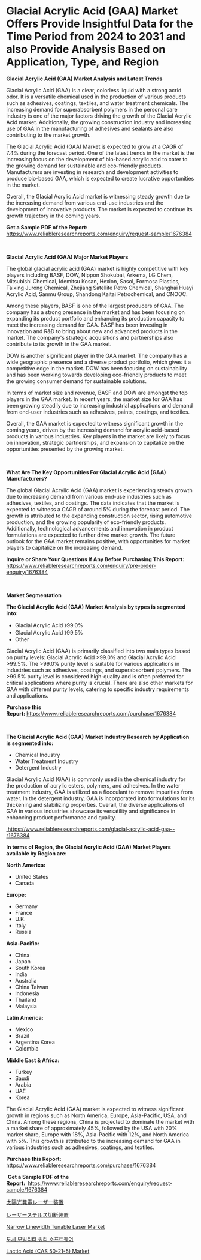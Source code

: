 <p><h1>Glacial Acrylic Acid (GAA) Market Offers Provide Insightful Data for the Time Period from 2024 to 2031 and also Provide Analysis Based on Application, Type, and Region</h1></p><p><strong>Glacial Acrylic Acid (GAA) Market Analysis and Latest Trends</strong></p>
<p><p>Glacial Acrylic Acid (GAA) is a clear, colorless liquid with a strong acrid odor. It is a versatile chemical used in the production of various products such as adhesives, coatings, textiles, and water treatment chemicals. The increasing demand for superabsorbent polymers in the personal care industry is one of the major factors driving the growth of the Glacial Acrylic Acid market. Additionally, the growing construction industry and increasing use of GAA in the manufacturing of adhesives and sealants are also contributing to the market growth.</p><p>The Glacial Acrylic Acid (GAA) Market is expected to grow at a CAGR of 7.4% during the forecast period. One of the latest trends in the market is the increasing focus on the development of bio-based acrylic acid to cater to the growing demand for sustainable and eco-friendly products. Manufacturers are investing in research and development activities to produce bio-based GAA, which is expected to create lucrative opportunities in the market.</p><p>Overall, the Glacial Acrylic Acid market is witnessing steady growth due to the increasing demand from various end-use industries and the development of innovative products. The market is expected to continue its growth trajectory in the coming years.</p></p>
<p><strong>Get a Sample PDF of the Report:&nbsp;</strong> <a href="https://www.reliableresearchreports.com/enquiry/request-sample/1676384">https://www.reliableresearchreports.com/enquiry/request-sample/1676384</a></p>
<p>&nbsp;</p>
<p><strong>Glacial Acrylic Acid (GAA) Major Market Players</strong></p>
<p><p>The global glacial acrylic acid (GAA) market is highly competitive with key players including BASF, DOW, Nippon Shokubai, Arkema, LG Chem, Mitsubishi Chemical, Idemitsu Kosan, Hexion, Sasol, Formosa Plastics, Taixing Jurong Chemical, Zhejiang Satellite Petro Chemical, Shanghai Huayi Acrylic Acid, Sanmu Group, Shandong Kaitai Petrochemical, and CNOOC.</p><p>Among these players, BASF is one of the largest producers of GAA. The company has a strong presence in the market and has been focusing on expanding its product portfolio and enhancing its production capacity to meet the increasing demand for GAA. BASF has been investing in innovation and R&D to bring about new and advanced products in the market. The company's strategic acquisitions and partnerships also contribute to its growth in the GAA market.</p><p>DOW is another significant player in the GAA market. The company has a wide geographic presence and a diverse product portfolio, which gives it a competitive edge in the market. DOW has been focusing on sustainability and has been working towards developing eco-friendly products to meet the growing consumer demand for sustainable solutions.</p><p>In terms of market size and revenue, BASF and DOW are amongst the top players in the GAA market. In recent years, the market size for GAA has been growing steadily due to increasing industrial applications and demand from end-user industries such as adhesives, paints, coatings, and textiles.</p><p>Overall, the GAA market is expected to witness significant growth in the coming years, driven by the increasing demand for acrylic acid-based products in various industries. Key players in the market are likely to focus on innovation, strategic partnerships, and expansion to capitalize on the opportunities presented by the growing market.</p></p>
<p>&nbsp;</p>
<p><strong>What Are The Key Opportunities For Glacial Acrylic Acid (GAA) Manufacturers?</strong></p>
<p><p>The global Glacial Acrylic Acid (GAA) market is experiencing steady growth due to increasing demand from various end-use industries such as adhesives, textiles, and coatings. The data indicates that the market is expected to witness a CAGR of around 5% during the forecast period. The growth is attributed to the expanding construction sector, rising automotive production, and the growing popularity of eco-friendly products. Additionally, technological advancements and innovation in product formulations are expected to further drive market growth. The future outlook for the GAA market remains positive, with opportunities for market players to capitalize on the increasing demand.</p></p>
<p><strong>Inquire or Share Your Questions If Any Before Purchasing This Report:</strong> <a href="https://www.reliableresearchreports.com/enquiry/pre-order-enquiry/1676384">https://www.reliableresearchreports.com/enquiry/pre-order-enquiry/1676384</a></p>
<p>&nbsp;</p>
<p><strong>Market Segmentation</strong></p>
<p><strong>The Glacial Acrylic Acid (GAA) Market Analysis by types is segmented into:</strong></p>
<p><ul><li>Glacial Acrylic Acid 》99.0%</li><li>Glacial Acrylic Acid 》99.5%</li><li>Other</li></ul></p>
<p><p>Glacial Acrylic Acid (GAA) is primarily classified into two main types based on purity levels: Glacial Acrylic Acid >99.0% and Glacial Acrylic Acid >99.5%. The >99.0% purity level is suitable for various applications in industries such as adhesives, coatings, and superabsorbent polymers. The >99.5% purity level is considered high-quality and is often preferred for critical applications where purity is crucial. There are also other markets for GAA with different purity levels, catering to specific industry requirements and applications.</p></p>
<p><strong>Purchase this Report:&nbsp;</strong><a href="https://www.reliableresearchreports.com/purchase/1676384">https://www.reliableresearchreports.com/purchase/1676384</a></p>
<p>&nbsp;</p>
<p><strong>The Glacial Acrylic Acid (GAA) Market Industry Research by Application is segmented into:</strong></p>
<p><ul><li>Chemical Industry</li><li>Water Treatment Industry</li><li>Detergent Industry</li></ul></p>
<p><p>Glacial Acrylic Acid (GAA) is commonly used in the chemical industry for the production of acrylic esters, polymers, and adhesives. In the water treatment industry, GAA is utilized as a flocculant to remove impurities from water. In the detergent industry, GAA is incorporated into formulations for its thickening and stabilizing properties. Overall, the diverse applications of GAA in various industries showcase its versatility and significance in enhancing product performance and quality.</p></p>
<p><a href="https://www.reliableresearchreports.com/glacial-acrylic-acid-gaa--r1676384">&nbsp;https://www.reliableresearchreports.com/glacial-acrylic-acid-gaa--r1676384</a></p>
<p><strong>In terms of Region, the Glacial Acrylic Acid (GAA) Market Players available by Region are:</strong></p>
<p>
    <p> <strong> North America: </strong>
        <ul>
            <li>United States</li>
            <li>Canada</li>
        </ul>
        </p> 
    <p> <strong> Europe: </strong>
        <ul>
            <li>Germany</li>
            <li>France</li>
            <li>U.K.</li>
            <li>Italy</li>
            <li>Russia</li>
        </ul>
        </p> 
    <p> <strong> Asia-Pacific: </strong>
        <ul>
            <li>China</li>
            <li>Japan</li>
            <li>South Korea</li>
            <li>India</li>
            <li>Australia</li>
            <li>China Taiwan</li>
            <li>Indonesia</li>
            <li>Thailand</li>
            <li>Malaysia</li>
        </ul>
        </p> 
    <p> <strong> Latin America: </strong>
        <ul>
            <li>Mexico</li>
            <li>Brazil</li>
            <li>Argentina Korea</li>
            <li>Colombia</li>
        </ul>
        </p> 
    <p> <strong> Middle East & Africa: </strong>
        <ul>
            <li>Turkey</li>
            <li>Saudi</li>
            <li>Arabia</li>
            <li>UAE</li>
            <li>Korea</li>
        </ul>
    </p>
    </p>
<p><p>The Glacial Acrylic Acid (GAA) market is expected to witness significant growth in regions such as North America, Europe, Asia-Pacific, USA, and China. Among these regions, China is projected to dominate the market with a market share of approximately 45%, followed by the USA with 20% market share, Europe with 18%, Asia-Pacific with 12%, and North America with 5%. This growth is attributed to the increasing demand for GAA in various industries such as adhesives, coatings, and textiles.</p></p>
<p><strong>Purchase this Report: </strong><a href="https://www.reliableresearchreports.com/purchase/1676384">https://www.reliableresearchreports.com/purchase/1676384</a></p>
<p>&nbsp;<strong>Get a Sample PDF of the Report:&nbsp;&nbsp;</strong><a href="https://www.reliableresearchreports.com/enquiry/request-sample/1676384">https://www.reliableresearchreports.com/enquiry/request-sample/1676384</a></p>
<p><strong></strong></p>
<p><p><a href="https://github.com/xtkhtofdt934839/Market-Research-Report-List-2/blob/main/473382398963.md">太陽光発電レーザー装置</a></p><p><a href="https://github.com/LeoraEber/Market-Research-Report-List-1/blob/main/964297098962.md">レーザーステルス切断装置</a></p><p><a href="https://issuu.com/reportprime-2/docs/narrow-linewidth-tunable-laser-market-size-2030.pp">Narrow Linewidth Tunable Laser Market</a></p><p><a href="https://github.com/laholand/Market-Research-Report-List-4/blob/main/146260790364.md">도시 모빌리티 쿼리 소프트웨어</a></p><p><a href="https://github.com/brenzgnarento/Market-Research-Report-List-2/blob/main/lactic-acid-cas-50-21-5-market.md">Lactic Acid (CAS 50-21-5) Market</a></p></p>